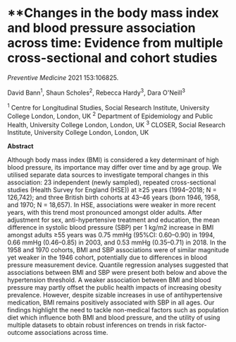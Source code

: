 # **Changes in the body mass index and blood pressure association across time: Evidence from multiple cross-sectional and cohort studies

*Preventive Medicine* 2021 153:106825.

David Bann<sup>1</sup>, Shaun Scholes<sup>2</sup>, Rebecca Hardy<sup>3</sup>, Dara O'Neill<sup>3</sup>

<sup>1</sup> Centre for Longitudinal Studies, Social Research Institute, University College London, London, UK
<sup>2</sup> Department of Epidemiology and Public Health, University College London, London, UK
<sup>3</sup> CLOSER, Social Research Institute, University College London, London, UK

**Abstract**

Although body mass index (BMI) is considered a key determinant of high blood pressure, its importance may differ over time and by age group. 
We utilised separate data sources to investigate temporal changes in this association: 23 independent (newly sampled), 
repeated cross-sectional studies (Health Survey for England (HSE)) at ≥25 years (1994–2018; N = 126,742); and three 
British birth cohorts at 43–46 years (born 1946, 1958, and 1970; N = 18,657). In HSE, associations were weaker in more recent years, 
with this trend most pronounced amongst older adults. After adjustment for sex, anti-hypertensive treatment and education, 
the mean difference in systolic blood pressure (SBP) per 1 kg/m2 increase in BMI amongst adults ≥55 years was 0.75 mmHg (95%CI: 0.60–0.90) in 1994, 
0.66 mmHg (0.46–0.85) in 2003, and 0.53 mmHg (0.35–0.71) in 2018. 
In the 1958 and 1970 cohorts, BMI and SBP associations were of similar magnitude yet weaker in the 1946 cohort, potentially due to differences in 
blood pressure measurement device. Quantile regression analyses suggested that associations between BMI and SBP were present both below and above the 
hypertension threshold. A weaker association between BMI and blood pressure may partly offset the public health impacts of increasing obesity prevalence. 
However, despite sizable increases in use of antihypertensive medication, BMI remains positively associated with SBP in all ages. Our findings highlight 
the need to tackle non-medical factors such as population diet which influence both BMI and blood pressure, and the utility of using multiple datasets 
to obtain robust inferences on trends in risk factor-outcome associations across time.


